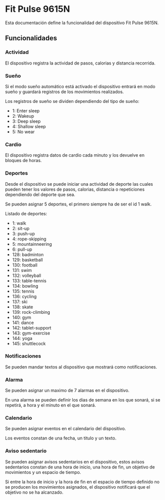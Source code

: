 # Fit Pulse 9615N

Esta documentación define la funcionalidad del dispositivo Fit Pulse 9615N.

## Funcionalidades

### Actividad

El dispositivo registra la actividad de pasos, calorias y distancia recorrida.

### Sueño

Si el modo sueño automático está activado el dispositivo entrará en modo sueño y guardará registros de los movimientos realizados.

Los registros de sueño se dividen dependiendo del tipo de sueño:
* 1: Enter sleep
* 2: Wakeup
* 3: Deep sleep
* 4: Shallow sleep
* 5: No wear

### Cardio

El dispositivo registra datos de cardio cada minuto y los devuelve en bloques de horas.

### Deportes

Desde el dispositivo se puede iniciar una actividad de deporte las cuales pueden tener los valores de pasos, calorias, distancia o repeticiones dependiendo del deporte que sea.

Se pueden asignar 5 deportes, el primero siempre ha de ser el id 1 walk.

Listado de deportes:
* 1: walk
* 2: sit-up
* 3: push-up
* 4: rope-skipping
* 5: mountainneering
* 6: pull-up
* 128: badminton
* 129: basketball
* 130: football
* 131: swim
* 132: volleyball
* 133: table-tennis
* 134: bowling
* 135: tennis
* 136: cycling
* 137: ski
* 138: skate
* 139: rock-climbing
* 140: gym
* 141: dance
* 142: tablet-support
* 143: gym-exercise
* 144: yoga
* 145: shuttlecock

### Notificaciones

Se pueden mandar textos al dispositivo que mostrará como notificaciones.

### Alarma

Se pueden asignar un maximo de 7 alarmas en el dispositivo.

En una alarma se pueden definir los dias de semana en los que sonará, si se repetirá, a hora y el minuto en el que sonará.

### Calendario

Se pueden asignar eventos en el calendario del dispositivo.

Los eventos constan de una fecha, un titulo y un texto.

### Aviso sedentario

Se pueden asignar avisos sedentarios en el dispositivo, estos avisos sedentarios constan de una hora de inicio, una hora de fin, un objetivo de movimientos y un espacio de tiempo.

Si entre la hora de inicio y la hora de fin en el espacio de tiempo definido no se producen los movimientos asignados, el dispositivo notificará que el objetivo no se ha alcanzado.
